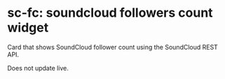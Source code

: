 # sc-fc: soundcloud followers count widget

Card that shows SoundCloud follower count using the SoundCloud REST API.

Does not update live.
